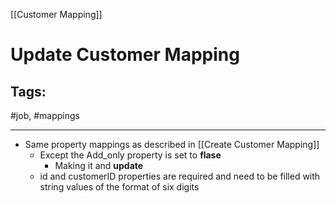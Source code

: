 [[Customer Mapping]]

# Update Customer Mapping

## Tags:
#job, #mappings 

---

- Same property mappings as described in [[Create Customer Mapping]]
	- Except the Add_only property is set to **flase**
		- Making it and **update**
	- id and customerID properties are required and need to be filled with string values of the format of six digits
